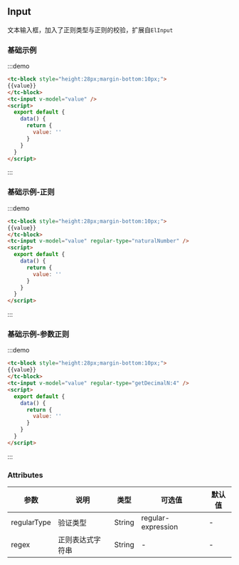 
## Input

文本输入框，加入了正则类型与正则的校验，扩展自`ElInput`

### 基础示例
:::demo
```html
<tc-block style="height:28px;margin-bottom:10px;">
{{value}}
</tc-block>
<tc-input v-model="value" />
<script>
  export default {
    data() {
      return {
        value: ''
      }
    }
  }
</script>
```
:::

### 基础示例-正则
:::demo
```html
<tc-block style="height:28px;margin-bottom:10px;">
{{value}}
</tc-block>
<tc-input v-model="value" regular-type="naturalNumber" />
<script>
  export default {
    data() {
      return {
        value: ''
      }
    }
  }
</script>
```
:::

### 基础示例-参数正则
:::demo
```html
<tc-block style="height:28px;margin-bottom:10px;">
{{value}}
</tc-block>
<tc-input v-model="value" regular-type="getDecimalN:4" />
<script>
  export default {
    data() {
      return {
        value: ''
      }
    }
  }
</script>
```
:::

### Attributes
| 参数 | 说明 | 类型 | 可选值 | 默认值   |
|------  |-----|---- |----- |---- |
| regularType | 验证类型 | String | regular-expression | - |
| regex | 正则表达式字符串 | String | - | - |
